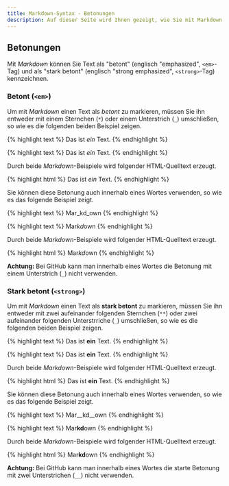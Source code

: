 ```yaml
---
title: Markdown-Syntax - Betonungen
description: Auf dieser Seite wird Ihnen gezeigt, wie Sie mit Markdown Texte als 'betont' und als 'stark betont' markieren.
---
```


## Betonungen

Mit *Markdown* können Sie Text als "betont" (englisch "emphasized", `<em>`-Tag) und als "stark betont" (englisch "strong emphasized", `<strong>`-Tag) kennzeichnen.

### Betont (`<em>`)

Um mit *Markdown* einen Text als _betont_ zu markieren, müssen Sie ihn entweder mit einem Sternchen (`*`) oder einem Unterstrich (`_`) umschließen, so wie es die folgenden beiden Beispiel zeigen.

{% highlight text %}
Das ist _ein_ Text.
{% endhighlight %}

{% highlight text %}
Das ist *ein* Text.
{% endhighlight %}

Durch beide *Markdown*-Beispiele wird folgender HTML-Quelltext erzeugt.

{% highlight html %}
Das ist <em>ein</em> Text.
{% endhighlight %}

Sie können diese Betonung auch innerhalb eines Wortes verwenden, so wie es das folgende Beispiel zeigt.

{% highlight text %}
Mar_kd_own
{% endhighlight %}

{% highlight text %}
Mar*kd*own
{% endhighlight %}

Durch beide *Markdown*-Beispiele wird folgender HTML-Quelltext erzeugt.

{% highlight html %}
Mar<em>kd</em>own
{% endhighlight %}

**Achtung:** Bei GitHub kann man innerhalb eines Wortes die Betonung mit einem Unterstrich (`_`) nicht verwenden.

### Stark betont (`<strong>`)

Um mit *Markdown* einen Text als __stark betont__ zu markieren, müssen Sie ihn entweder mit zwei aufeinander folgenden Sternchen (`**`) oder zwei aufeinander folgenden Unterstrriche (`_`) umschließen, so wie es die folgenden beiden Beispiel zeigen.

{% highlight text %}
Das ist __ein__ Text.
{% endhighlight %}

{% highlight text %}
Das ist **ein** Text.
{% endhighlight %}

Durch beide *Markdown*-Beispiele wird folgender HTML-Quelltext erzeugt.

{% highlight html %}
Das ist <strong>ein</strong> Text.
{% endhighlight %}

Sie können diese Betonung auch innerhalb eines Wortes verwenden, so wie es das folgende Beispiel zeigt.

{% highlight text %}
Mar__kd__own
{% endhighlight %}

{% highlight text %}
Mar**kd**own
{% endhighlight %}

Durch beide *Markdown*-Beispiele wird folgender HTML-Quelltext erzeugt.

{% highlight html %}
Mar<strong>kd</strong>own
{% endhighlight %}

**Achtung:** Bei GitHub kann man innerhalb eines Wortes die starte Betonung mit zwei Unterstrichen (`__`) nicht verwenden.
